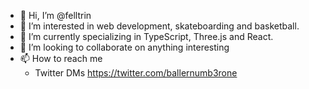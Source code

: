 - 👋 Hi, I’m @felltrin
- 👀 I’m interested in web development, skateboarding and basketball.
- 🌱 I’m currently specializing in TypeScript, Three.js and React.
- 💞️ I’m looking to collaborate on anything interesting
- 📫 How to reach me
  - Twitter DMs
    https://twitter.com/ballernumb3rone

<!---
felltrin/felltrin is a ✨ special ✨ repository because its `README.md` (this file) appears on your GitHub profile.
You can click the Preview link to take a look at your changes.
--->

